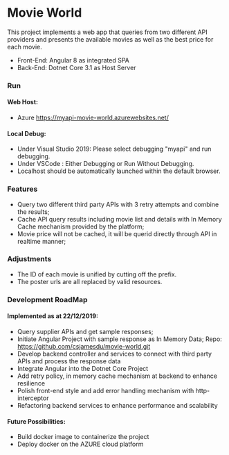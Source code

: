 # Movie World

This project implements a web app that queries from two different API providers and presents the available movies as well as the best price for each movie.
  - Front-End: Angular 8 as integrated SPA
  - Back-End: Dotnet Core 3.1 as Host Server
  

### Run 
#### Web Host: 
- Azure https://myapi-movie-world.azurewebsites.net/
#### Local Debug:
- Under Visual Studio 2019: Please select debugging "myapi" and run debugging.
- Under VSCode : Either Debugging or Run Without Debugging.
- Localhost should be automatically launched within the default browser.  

### Features

  - Query two different third party APIs with 3 retry attempts and combine the results;
  - Cache API query results including movie list and details with In Memory Cache mechanism provided by the platform;
  - Movie price will not be cached, it will be querid directly through API in realtime manner;
  

### Adjustments
- The ID of each movie is unified by cutting off the prefix.
- The poster urls are all replaced by valid resources.

### Development RoadMap

#### Implemented as at 22/12/2019:
- Query supplier APIs and get sample responses;
- Initiate Angular Project with sample response as In Memory Data; Repo: https://github.com/csjamesdu/movie-world.git
- Develop backend controller and services to connect with third party APIs and process the response data
- Integrate Angular into the Dotnet Core Project 
- Add retry policy, in memory cache mechanism at backend to enhance resilience
- Polish front-end style and add error handling mechanism with http-interceptor
- Refactoring backend services to enhance performance and scalability

#### Future Possibilities:
- Build docker image to containerize the project
- Deploy docker on the AZURE cloud platform